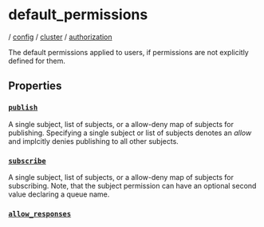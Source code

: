 # default_permissions

/ [config](/ref/config/index.md) / [cluster](/ref/config/config/cluster/index.md) / [authorization](/ref/config/config/cluster/authorization/index.md) 

The default permissions applied to users, if permissions are
not explicitly defined for them.

## Properties

### [`publish`](/ref/config/cluster/authorization/default_permissions/publish/index.md)

A single subject, list of subjects, or a allow-deny map of
subjects for publishing. Specifying a single subject or list
of subjects denotes an *allow* and implcitly denies publishing
to all other subjects.

### [`subscribe`](/ref/config/cluster/authorization/default_permissions/subscribe/index.md)

A single subject, list of subjects, or a allow-deny map of
subjects for subscribing. Note, that the subject permission can
have an optional second value declaring a queue name.

### [`allow_responses`](/ref/config/cluster/authorization/default_permissions/allow_responses/index.md)



